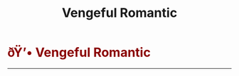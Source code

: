 ﻿---
lang: en-US
title: Vengeful Romantic
prev: RomanticRuthless
next: Sunnyboy
---

# <font color="#8b0000">ðŸ’• <b>Vengeful Romantic</b></font> <Badge text="Secondary" type="tip" vertical="middle"/>
---

